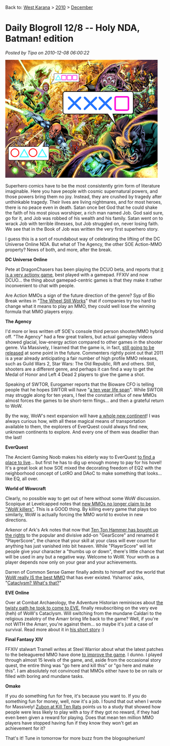Back to: [West Karana](/posts/westkarana.md) > [2010](/posts/2010/westkarana.md) > [December](./westkarana.md)
# Daily Blogroll 12/8 -- Holy NDA, Batman! edition

*Posted by Tipa on 2010-12-08 06:00:22*

![](../../../uploads/2010/12/lantern.png "DCUO brings console gaming to MMOs")

Superhero comics have to be the most consistently grim form of literature imaginable. Here you have people with cosmic supernatural powers, and those powers bring them no joy. Instead, they are crushed by tragedy after unthinkable tragedy. Their lives are living nightmares, and for most heroes, there is no peace even in death. Satan once bet God that he could shake the faith of his most pious worshiper, a rich man named Job. God said sure, go for it, and Job was robbed of his wealth and his family. Satan went on to wrack Job with terrible illnesses, but Job struggled on, never losing faith. We see that in the Book of Job was written the very first superhero story.

I guess this is a sort of roundabout way of celebrating the lifting of the DC Universe Online NDA. But what of The Agency, the other SOE Action-MMO property? News of both, and more, after the break.


**DC Universe Online**

Pete at DragonChasers has been playing the DCUO beta, and reports that [it is a very actiony game](http://dragonchasers.com/2010/12/07/dc-universe-online-nda-drops/), best played with a gamepad. FFXIV and now DCUO... the thing about gamepad-centric games is that they make it rather inconvenient to chat with people. 

Are Action MMOs a sign of the future direction of the genre? Syp of Bio Break writes in "[The Wheel Still Works](http://biobreak.wordpress.com/2010/12/07/the-wheel-still-works-gentlemen/)" that if companies try too hard to change what it means to play an MMO, they could well lose the winning formula that MMO players enjoy.

**The Agency**

I'd more or less written off SOE's console third person shooter/MMO hybrid off. "The Agency" had a few great trailers, but actual gameplay videos showed glacial, low-energy action compared to other games in the shooter genre. Via Massively, I learned that the game is, in fact, [still going to be released](http://massively.joystiq.com/2010/12/07/soes-the-agency-delayed-until-late-2011/) at some point in the future. Commenters rightly point out that 2011 is a year already anticipating a fair number of high profile MMO releases, such as Guild Wars 2, Star Wars: The Old Republic, Rift and others. Still, shooters are a different genre, and perhaps it can find a way to get the Medal of Honor and Left 4 Dead 2 players to give the game a shot.

Speaking of SWTOR, Eurogamer reports that the Bioware CFO is telling people that he hopes SWTOR will have "[a ten year life span](http://www.eurogamer.net/articles/2010-12-07-star-wars-tor-is-a-10-year-opportunity)". While SWTOR may struggle along for ten years, I feel the constant influx of new MMOs almost forces the games to be short-term flings... and then a grateful return to WoW. 

By the way, WoW's next expansion will have [a whole new continent](http://www.tomshardware.com/news/world-of-warcraft-cataclysm-MMORPG-greg-street-lich-king,11751.html)! I was always curious how, with all these magical means of transportation available to them, the explorers of EverQuest could always find new, unknown continents to explore. And every one of them was deadlier than the last!

**EverQuest**

The Ancient Gaming Noob makes his elderly way to EverQuest [to find a place to live](http://tagn.wordpress.com/2010/12/07/finding-a-house-in-everquest/)... but first he has to dig up enough money to pay for his hovel! It's a great look at how SOE mixed the decorating freedom of EQ2 with the neighborhood concept of LotRO and DAoC to make something that looks... like EQ, all over.

**World of Wowcraft**

Clearly, no possible way to get out of here without some WoW discussion. Scopique at Levelcapped notes that [new MMOs no longer claim to be "WoW killers"](http://levelcapped.com/2010/12/into-the-wow-gap-or-a-niche-future/). This is a GOOD thing. By killing every game that plays too similarly, WoW is actually forcing the MMO world to evolve in new directions.

Arkenor of Ark's Ark notes that now that [Ten Ton Hammer has bought up the rights](http://www.arksark.org/blog/4311/gearscore-becomes-playerscore/) to the popular and divisive add-on "GearScore" and renamed it "PlayerScore", the chance that your skill at your class will ever count for anything has just vanished into bit heaven. While "PlayerScore" will let people give your character a "thumbs up or down", there's little chance that will be used in any but a negative way. Welcome to WoW. Your worth as a player depends now only on your gear and your achievements.

Darren of Common Sense Gamer finally admits to himself and the world that [WoW really IS the best MMO](http://commonsensegamer.com/?p=2084) that has ever existed. Ysharros' asks, "[Cataclysm? What's that?](http://stylishcorpse.wordpress.com/2010/12/07/catacynicism/)"

**EVE Online**

Over at Combat Archaeology, the Adventure Historian reminisces about [the twisty path he took to come to EVE](http://combat-archaeology.net/2010/12/07/eve-the-life-death-and-life-of-a-gaming-experience/), finally resubscribing on the very eve (heh) of WoW's Cataclysm. Will switching from the mundane Caldari to the religious zealotry of the Amarr bring life back to the game? Well, if you're not WITH the Amarr, you're against them... so maybe it's just a case of survival. Read more about it in [his short story](http://combat-archaeology.net/2010/12/07/the-narrow-world/) :)

**Final Fantasy XIV**

FFXIV stalwart Tramell writes at Steel Warrior about what the latest patches to the beleaguered MMO have done [to improve the game](http://steelharmony.com/archives/1342). I dunno. I played through almost 15 levels of the game, and, aside from the occasional story quest, the entire thing was "go here and kill this" or "go here and make this". I am absolutely not convinced that MMOs either have to be on rails or filled with boring and mundane tasks.

**Omake**

If you do something fun for free, it's because you want to. If you do something fun for money, well, now it's a job. I found that out when I wrote for Massively! [Zubon at Kill Ten Rats](http://www.killtenrats.com/2010/12/07/love-over-gold/) points us to a study that showed how people were less likely to play with a toy if they got no reward, if they had even been given a reward for playing. Does that mean ten million MMO players have stopped having fun if they know they won't get an achievement for it?

That's it! Tune in tomorrow for more buzz from the blogospherium!
